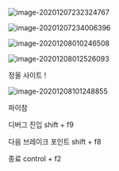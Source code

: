 ![image-20201207232324767](C:%5CUsers%5CMinho%5CAppData%5CRoaming%5CTypora%5Ctypora-user-images%5Cimage-20201207232324767.png)

![image-20201207234006396](C:%5CUsers%5CMinho%5CAppData%5CRoaming%5CTypora%5Ctypora-user-images%5Cimage-20201207234006396.png)

![image-20201208010246508](C:%5CUsers%5CMinho%5CAppData%5CRoaming%5CTypora%5Ctypora-user-images%5Cimage-20201208010246508.png)

![image-20201208012526093](C:%5CUsers%5CMinho%5CAppData%5CRoaming%5CTypora%5Ctypora-user-images%5Cimage-20201208012526093.png)





정올 사이트 !

![image-20201208101248855](C:%5CUsers%5CMinho%5CAppData%5CRoaming%5CTypora%5Ctypora-user-images%5Cimage-20201208101248855.png)

파이참

디버그 진입 shift + f9

다음 브레이크 포인트 shift + f8

종료 control + f2